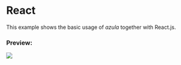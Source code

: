 # React

This example shows the basic usage of *azula* together with React.js.

### Preview:

<img src="https://i.imgur.com/OUfoilK.png"/>
